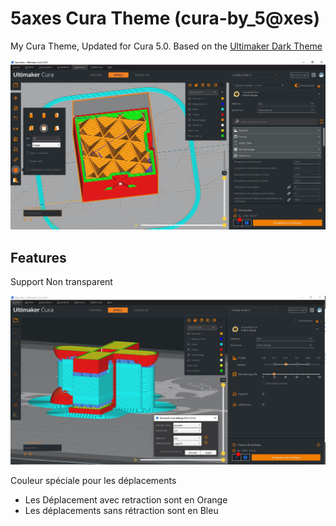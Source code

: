 # 5axes Cura Theme (cura-by_5@xes)

My Cura Theme, Updated for Cura 5.0. Based on the [Ultimaker Dark Theme](https://github.com/Ultimaker/Cura/blob/master/resources/themes/cura-dark/theme.json)

![cura-by_5@xes](./images/cura-by_5axes.jpg)

## Features

Support Non transparent

![Support Non transparent](./images/support.jpg)


Couleur spéciale pour les déplacements 
* Les Déplacement avec retraction sont en Orange 
* Les déplacements sans rétraction sont en Bleu

